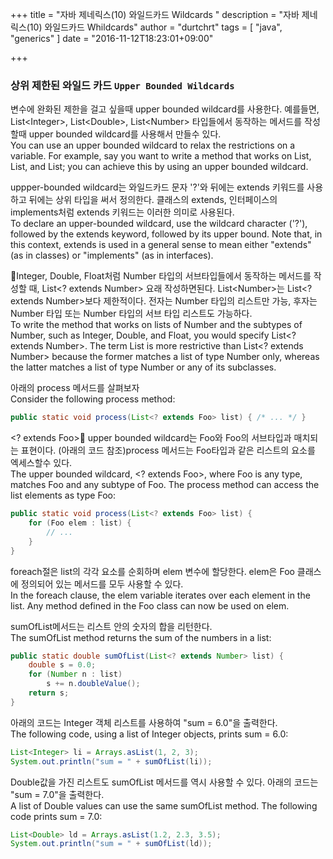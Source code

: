 +++
title = "자바 제네릭스(10) 와일드카드 Wildcards "
description = "자바 제네릭스(10) 와일드카드 Whildcards"
author = "durtchrt"
tags = [ "java", "generics"  ]
date = "2016-11-12T18:23:01+09:00"

+++
### 상위 제한된 와일드 카드 `Upper Bounded Wildcards`

변수에 완화된 제한을 걸고 싶을때 upper bounded wildcard를 사용한다. 예를들면, List\<Integer\>, List\<Double\>, List\<Number\> 타입들에서 동작하는 메서드를 작성할때 upper bounded wildcard를 사용해서 만들수 있다.
<br>
You can use an upper bounded wildcard to relax the restrictions on a variable. For example, say you want to write a method that works on List<Integer>, List<Double>, and List<Number>; you can achieve this by using an upper bounded wildcard.

uppper-bounded wildcard는 와일드카드 문자 '?'와 뒤에는 extends 키워드를 사용하고 뒤에는 상위 타입을 써서 정의한다. 클래스의 extends, 인터페이스의 implements처럼 extends 키워드는 이러한 의미로 사용된다.
<br>
To declare an upper-bounded wildcard, use the wildcard character ('?'), followed by the extends keyword, followed by its upper bound. Note that, in this context, extends is used in a general sense to mean either "extends" (as in classes) or "implements" (as in interfaces).

Integer, Double, Float처럼 Number 타입의 서브타입들에서 동작하는 메서드를 작성할 때, List\<? extends Number\> 요래 작성하면된다. List\<Number\>는 List\<? extends Number\>보다 제한적이다. 전자는 Number 타입의 리스트만 가능, 후자는 Number 타입 또는 Number 타입의 서브 타입 리스트도 가능하다.
<br>
To write the method that works on lists of Number and the subtypes of Number, such as Integer, Double, and Float, you would specify List<? extends Number>. The term List<Number> is more restrictive than List<? extends Number> because the former matches a list of type Number only, whereas the latter matches a list of type Number or any of its subclasses.

아래의 process 메서드를 살펴보자 
<br>
Consider the following process method:

```java
public static void process(List<? extends Foo> list) { /* ... */ }
```

\<? extends Foo\> upper bounded wildcard는 Foo와 Foo의 서브타입과 매치되는 표현이다. (아래의 코드 참조)process 메서드는 Foo타입과 같은 리스트의 요소를 엑세스할수 있다.
<br>
The upper bounded wildcard, <? extends Foo>, where Foo is any type, matches Foo and any subtype of Foo. The process method can access the list elements as type Foo:

```java
public static void process(List<? extends Foo> list) {
    for (Foo elem : list) {
        // ...
    }
}
```

foreach절은 list의 각각 요소를 순회하며 elem 변수에 할당한다.  elem은 Foo 클래스에 정의되어 있는 메서드를 모두 사용할 수 있다.
<br>
In the foreach clause, the elem variable iterates over each element in the list. Any method defined in the Foo class can now be used on elem.

sumOfList메서드는 리스트 안의 숫자의 합을 리턴한다.
<br>
The sumOfList method returns the sum of the numbers in a list:

```java
public static double sumOfList(List<? extends Number> list) {
    double s = 0.0;
    for (Number n : list)
        s += n.doubleValue();
    return s;
}
```
아래의 코드는 Integer 객체 리스트를 사용하여 "sum = 6.0"을 출력한다.
<br>
The following code, using a list of Integer objects, prints sum = 6.0:

```java
List<Integer> li = Arrays.asList(1, 2, 3);
System.out.println("sum = " + sumOfList(li));
```

Double값을 가진 리스트도 sumOfList 메서드를 역시 사용할 수 있다. 아래의 코드는 "sum = 7.0"을 출력한다.
<br>
A list of Double values can use the same sumOfList method. The following code prints sum = 7.0:

```java
List<Double> ld = Arrays.asList(1.2, 2.3, 3.5);
System.out.println("sum = " + sumOfList(ld));
```














